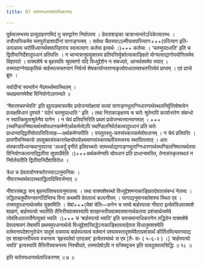 ```yaml
---
title: 07 चरोरुपधानार्थताधिकरणम्

---
```


पूर्वमालम्भस्य प्रत्युदाहरणमिदं तु चरुद्वारेण निर्वापस्य । देवताशङ्का चात्राभ्यन्तरेऽधिकेत्यारम्भः । तत्रौत्पत्तिकमेव चरुपुरोडाशादीनां यागाङ्गत्वम् । सर्वथा चैतस्याऽऽत्मीयत्वपरित्यागः+++(परित्याग इति-उत्पन्नस्य चरोर्विध्यानर्थक्यपरिहाराय स्वत्वत्यागः कर्तव्य इत्यर्थः ।)+++ कर्तव्यः । ‘चरुमुपदधाति’ इति च द्वितीयानिर्देशादुपधानं प्रतिपत्तिः । न चान्यत्रानुपयुक्तस्य प्रतिपत्तिर्युक्तेत्याकाङ्क्षिते योग्यत्वाद्यागोपयोगित्वमेव विज्ञायते । वाक्यशेषे च बृहस्पतिः श्रूयमाणो यदि विध्युद्देशेन न संबध्यते, आनर्थक्यमेव स्यात् । तस्मादाग्नेयप्रकृतिकं बार्हस्पत्यचरुयागं निर्वर्त्य शेषकार्यान्तराण्यकृत्वोपधातव्यश्चरुरित्येवं प्राप्तम् । एवं प्राप्ते ब्रूमः ।

चर्वादीनां स्वभावेन नैदमर्थ्यमवस्थितम् ।  
यथाप्रमाणमेवैषां विनियोगोऽवगम्यते ॥  


‘नैवारश्चरुर्भवति’ इति ह्युत्पन्नमात्रस्यैव प्रयोजनापेक्षायां सत्यां यागाङ्गभूताग्निधारणार्थस्थलनिर्वृत्तिशेषत्वेन प्रत्यक्षविधानं दृश्यते ‘ यदेनं चरुमुपदधाति ’ इति । तथा निराकाङ्क्षस्य च चरोः श्रुतेनापि कार्यान्तरेण संबन्धो न स्यात्किमुताश्रुतेनैव यागेन । न चेयं प्रतिपत्तिरिति प्रथमं प्रयोजनवत्त्वानवगमात् । +++(स्थण्डिलनिष्पत्यर्थस्योपधानकर्मणोऽर्थकर्मत्वेऽपि स्थण्डिलनिर्वर्तकत्वादुपधानं प्रति चरोः प्राधान्याद्द्वितीयोपपत्तिरित्याह—अर्थकर्मण्यपीति । वस्तुतस्तु-चरुसंस्कारकमेवोपधानम् । न चेयं प्रतिपत्तिः । प्रायणीयनिष्कासे उपयुक्तसंस्कारापेक्षयोपयोक्ष्यमाणसंस्कारबलीयस्त्वस्य स्थापितत्वात् । अतः संस्कारविध्यन्यथानुपपत्त्या ‘अध्वर्युं वृणीते इतिवच्चरोः सामर्थ्याद्यागाङ्गभूताग्निधारणार्थस्थण्डिलनिष्पत्त्यर्थतया विनियोगकल्पनाद्द्वितीया सूपपन्नैवेति ।)+++अर्थकर्मण्यपि चोपधानं प्रति प्राधान्यमस्ति, तेनासंस्कृतस्थलं न निर्वर्तयतीति द्वितीयानिर्देशाविरोधः ।

त्रेधा च देवतायोगश्चरोरस्याऽऽनुमानिकः ।  
नीवारस्थार्थवादस्थतद्धितादिविवर्जनात् ॥  


नीवारसंबद्धः सन् बृहस्पतिश्चरावनुमातव्यः । तथा वाक्यशेषस्थो विध्युद्देशमनाकाङ्क्षितदेवतासंबन्धं नेतव्यः । तद्धितचतुर्थीमन्त्रवर्णादिभिश्च विना कथमपि देवतात्वं कल्पनीयम् । यागाद्यनुमानक्लेशश्च स्थित एव । तस्मादुपधानार्थत्वमेव युक्तमिति । येषां+++(येषां चेति—अनेन च भाष्ये बार्हस्पत्या नीवारा इत्येवंविधवाक्यशे षग्रहणं, बार्हस्पत्यो भवतीति तैत्तिरीयवाक्यस्यापि शाखान्तरीयवाक्यसमानार्थकतया प्रशंसार्थत्वमेवे त्येवंविधतात्पर्येणेत्युक्तं भवति ।)+++ च ‘बार्हस्पत्यो भवति’ इति चरुसमानाधिकरणेन तद्धितेन वाक्यशेषे देवताश्रयणं तेषामपि प्रथममुपधानार्थत्वे विध्युद्देशात्सिद्धेऽनाकाङ्क्षितत्वाद्देवता विधातुमशक्येति वर्तमानापदेशानुरोधेन यादृशं वयमस्य बार्हस्पत्यत्वं वर्तमानं पश्यामस्तादृशमेवैतत्प्रशंसार्थं कीर्तितमित्यवगमाद्य एव शाखान्तरीयस्य वचनस्य ‘बृहस्पतेर्वा एतदन्नम्’ इत्येतस्यार्थः स एव  \[तै॰ स॰ ( ५-६-२ ) ।\] ‘बार्हस्पत्यो भवति’ इत्यस्यापि तैत्तिरीयवचनस्य निश्चीयते, तस्मादेषोऽपि न यजिमद्वचन इति यावदुक्तत्वसिद्धिः ॥ १८ ॥

इति चरोरुपधानार्थताधिकरणम् ॥ ७ ॥
